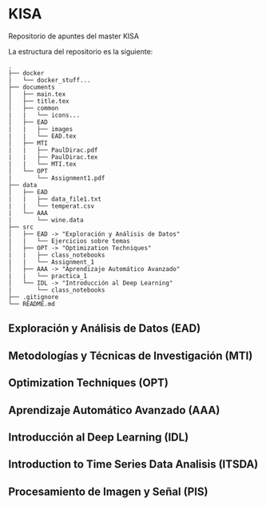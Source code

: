 # KISA
Repositorio de apuntes del master KISA

La estructura del repositorio es la siguiente:
```
.
├── docker
|   └── docker_stuff... 
├── documents
│   ├── main.tex
│   ├── title.tex
│   ├── common
|   |   └── icons...
│   ├── EAD
|   |   ├── images
|   |   └── EAD.tex
│   ├── MTI
|   |   ├── PaulDirac.pdf
|   |   ├── PaulDirac.tex
|   |   └── MTI.tex
│   └── OPT
|       └── Assignment1.pdf
├── data
│   ├── EAD
|   |   ├── data_file1.txt
|   |   └── temperat.csv
|   └── AAA 
|       └── wine.data
├── src
│   ├── EAD -> "Exploración y Análisis de Datos"
|   |   └── Ejercicios sobre temas
│   ├── OPT -> "Optimization Techniques"
|   |   ├── class_notebooks
|   |   └── Assignment_1
│   ├── AAA -> "Aprendizaje Automático Avanzado"
|   |   └── practica_1
│   └── IDL -> "Introducción al Deep Learning"
|       └── class_notebooks
├── .gitignore
└── README.md
```

## Exploración y Análisis de Datos (EAD)

## Metodologías y Técnicas de Investigación (MTI)

## Optimization Techniques (OPT)

## Aprendizaje Automático Avanzado (AAA)

## Introducción al Deep Learning (IDL)

## Introduction to Time Series Data Analisis (ITSDA)

## Procesamiento de Imagen y Señal (PIS)

